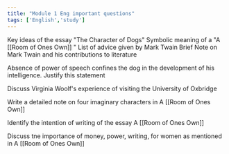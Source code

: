 ```yaml
---
title: "Module 1 Eng important questions"
tags: ['English','study']
---
```


Key ideas of the essay "The Character of Dogs"
Symbolic meaning of a "A [[Room of Ones Own]] "
List of advice given by Mark Twain 
Brief Note on Mark Twain and his contributions to literature

Absence of power of speech confines the dog in the development of his intelligence. Justify this statement 

Discuss Virginia Woolf's experience of visiting the University of Oxbridge

Write a detailed note on four imaginary characters in A [[Room of Ones Own]] 

Identify the intention of writing of the essay A [[Room of Ones Own]] 

Discuss tne importance of money, power, writing, for women as mentioned in A [[Room of Ones Own]] 